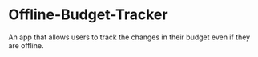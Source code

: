 # Offline-Budget-Tracker
An app that allows users to track the changes in their budget even if they are offline.
